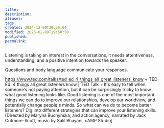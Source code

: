 ```yaml
---
title: 
description: 
aliases: 
tags: 
created: 2024-12-09T20:36:04
modified: 2025-02-09T19:50:50
published: 
permalink: 
---
```


Listening is taking an interest in the conversations, it needs attentiveness, understanding, and a positive intention towards the speaker.

Questions and body language communicate your responses.

https://www.ted.com/talks/ted_ed_4_things_all_great_listeners_know + TED-Ed: 4 things all great listeners know | TED Talk + It's easy to tell when someone's not paying attention, but it can be surprisingly tricky to know what good listening looks like. Good listening is one of the most important things we can do to improve our relationships, develop our worldview, and potentially change people's minds. So what can we do to become better listeners? Dig into different strategies that can improve your listening skills. [Directed by Maryna Buchynska, and action agency, narrated by Jack Cutmore-Scott, music by Salil Bhayani, cAMP Studio].
